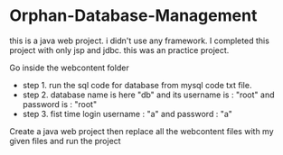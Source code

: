 # Orphan-Database-Management

this is a java web project. i didn't use any framework. I completed this project with only jsp and jdbc. this was an practice project.

Go inside the webcontent folder
* step 1. run the sql code for database from mysql code txt file.
* step 2. database name is here "db" and its username is : "root" and password is : "root"
* step 3. fist time login username : "a" and password : "a"

Create a java web project then replace all the webcontent files with my given files and run the project

